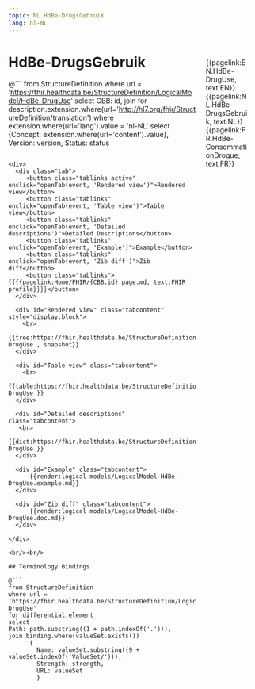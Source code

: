 ```yaml
---
topic: NL.HdBe-DrugsGebruik
lang: nl-NL
---
```


<div style="float:right;width:85px;padding:10px;margin:10">
<p>{{pagelink:EN.HdBe-DrugUse, text:EN}}  {{pagelink:NL.HdBe-DrugsGebruik, text:NL}}  {{pagelink:FR.HdBe-ConsommationDrogue, text:FR}}<p>
</div>

# HdBe-DrugsGebruik



@```
from StructureDefinition
where url = 'https://fhir.healthdata.be/StructureDefinition/LogicalModel/HdBe-DrugUse'
select 
CBB: id,
join for description.extension.where(url='http://hl7.org/fhir/StructureDefinition/translation') where extension.where(url='lang').value = 'nl-NL' select {Concept: extension.where(url='content').value}, 
Version: version,
Status: status
```

<div>
  <div class="tab">
     <button class="tablinks active" onclick="openTab(event, 'Rendered view')">Rendered view</button>
     <button class="tablinks" onclick="openTab(event, 'Table view')">Table view</button>
     <button class="tablinks" onclick="openTab(event, 'Detailed descriptions')">Detailed Descriptions</button>
     <button class="tablinks" onclick="openTab(event, 'Example')">Example</button>
     <button class="tablinks" onclick="openTab(event, 'Zib diff')">Zib diff</button>
     <button class="tablinks">{{{{pagelink:Home/FHIR/{CBB.id}.page.md, text:FHIR profile}}}}</button>
  </div>

  <div id="Rendered view" class="tabcontent" style="display:block">
    <br>
      {{tree:https://fhir.healthdata.be/StructureDefinition/LogicalModel/HdBe-DrugUse , snapshot}}
  </div>

  <div id="Table view" class="tabcontent">
    <br>
      {{table:https://fhir.healthdata.be/StructureDefinition/LogicalModel/HdBe-DrugUse }}
  </div>

  <div id="Detailed descriptions" class="tabcontent">
   <br>
      {{dict:https://fhir.healthdata.be/StructureDefinition/LogicalModel/HdBe-DrugUse }}
  </div>

  <div id="Example" class="tabcontent">
      {{render:logical models/LogicalModel-HdBe-DrugUse.example.md}}
  </div>

  <div id="Zib diff" class="tabcontent">
      {{render:logical models/LogicalModel-HdBe-DrugUse.doc.md}}
  </div>

</div>

<br/><br/> 

## Terminology Bindings

@```
from StructureDefinition
where url = 'https://fhir.healthdata.be/StructureDefinition/LogicalModel/HdBe-DrugUse'
for differential.element
select
Path: path.substring((1 + path.indexOf('.'))),
join binding.where(valueSet.exists())
      { 
        Name: valueSet.substring((9 + valueSet.indexOf('ValueSet/'))),
        Strength: strength,
        URL: valueSet
        }
```  
